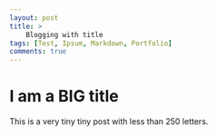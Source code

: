 ```yaml
---
layout: post
title: >
    Blogging with title 
tags: [Test, Ipsum, Markdown, Portfolio]
comments: true
---
```


# I am a BIG title

This is a very tiny tiny post with less than 250 letters.


